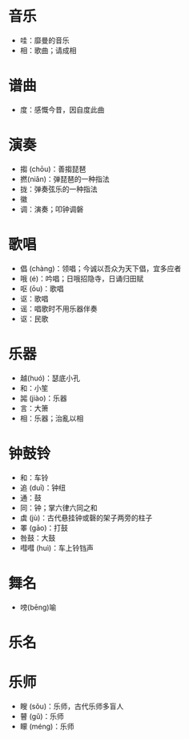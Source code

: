 # 音乐
* 哇：靡曼的音乐
* 相：歌曲；请成相

# 谱曲
* 度：感慨今昔，因自度此曲
# 演奏
* 搊 (chōu)：善搊琵琶
* 撚(niǎn)：弹琵琶的一种指法
* 拢：弹奏弦乐的一种指法
* 徽
* 调：演奏；叩钟调磐
# 歌唱
* 倡 (chàng)：领唱；今诚以吾众为天下倡，宜多应者
* 哦 (é)：吟唱；日哦招隐寺，日诵归田赋
* 呕 (ōu)：歌唱
* 讴：歌唱
* 谣：唱歌时不用乐器伴奏
* 讴：民歌
# 乐器
* 越(huó)：瑟底小孔
* 和：小笙
* 嘂 (jiào)：乐器
* 言：大箫
* 相：乐器；治亂以相
# 钟鼓铃
* 和：车铃
* 追 (duī)：钟纽
* 通：鼓
* 同：钟；掌六律六同之和
* 虡 (jù)：古代悬挂钟或磬的架子两旁的柱子
* 睪 (gāo)：打鼓
* 咎鼓：大鼓
* 嘒嘒 (huì)：车上铃铛声
# 舞名
* 嗙(bēng)喻
# 乐名
# 乐师
* 瞍 (sǒu)：乐师，古代乐师多盲人
* 瞽 (gǔ)：乐师
* 矇 (méng)：乐师